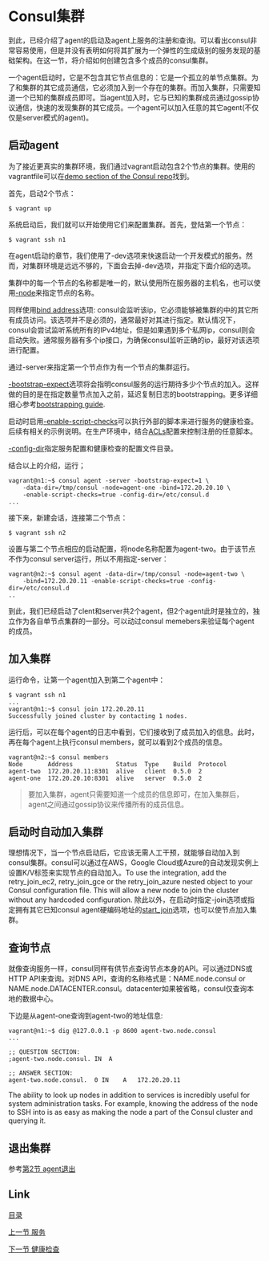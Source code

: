 # Consul集群
到此，已经介绍了agent的启动及agent上服务的注册和查询。可以看出consul非常容易使用，但是并没有表明如何将其扩展为一个弹性的生成级别的服务发现的基础架构。在这一节，将介绍如何创建包含多个成员的consul集群。

一个agent启动时，它是不包含其它节点信息的：它是一个孤立的单节点集群。为了和集群的其它成员通信，它必须加入到一个存在的集群。而加入集群，只需要知道一个已知的集群成员即可。当agent加入时，它与已知的集群成员通过gossip协议通信，快速的发现集群的其它成员。一个agent可以加入任意的其它agent(不仅仅是server模式的agent)。

## 启动agent
为了接近更真实的集群环境，我们通过vagrant启动包含2个节点的集群。使用的vagrantfile可以在[demo section of the Consul repo](https://github.com/hashicorp/consul/tree/master/demo/vagrant-cluster)找到。

首先，启动2个节点：

```
$ vagrant up
```
系统启动后，我们就可以开始使用它们来配置集群。首先，登陆第一个节点：
```
$ vagrant ssh n1
```

在agent启动的章节，我们使用了-dev选项来快速启动一个开发模式的服务。然而，对集群环境是远远不够的，下面会去掉-dev选项，并指定下面介绍的选项。

集群中的每一个节点的名称都是唯一的，默认使用所在服务器的主机名，也可以使用[-node](https://www.consul.io/docs/agent/options.html#_node)来指定节点的名称。

同样使用[bind address](https://www.consul.io/docs/agent/options.html#_bind)选项: consul会监听该ip，它必须能够被集群的中的其它所有成员访问。该选项并不是必须的，通常最好对其进行指定。默认情况下，consul会尝试监听系统所有的IPv4地址，但是如果遇到多个私网ip，consul则会启动失败。通常服务器有多个ip接口，为确保consul监听正确的ip，最好对该选项进行配置。

通过-server来指定第一个节点作为有一个节点的集群运行。

[-bootstrap-expect](https://www.consul.io/docs/agent/options.html#_bootstrap_expect)选项将会指明consul服务的运行期待多少个节点的加入。这样做的目的是在指定数量节点加入之前，延迟复制日志的bootstrapping。更多详细细心参考[bootstrapping guide](https://www.consul.io/docs/guides/bootstrapping.html).

启动时启用[-enable-script-checks](https://www.consul.io/docs/agent/options.html#_enable_script_checks)可以执行外部的脚本来进行服务的健康检查。后续有相关的示例说明。在生产环境中，结合[ACLs](https://www.consul.io/docs/guides/acl.html)配置来控制注册的任意脚本。

[-config-dir](https://www.consul.io/docs/agent/options.html#_config_dir)指定服务配置和健康检查的配置文件目录。

结合以上的介绍，运行；

```
vagrant@n1:~$ consul agent -server -bootstrap-expect=1 \
    -data-dir=/tmp/consul -node=agent-one -bind=172.20.20.10 \
    -enable-script-checks=true -config-dir=/etc/consul.d
...
```

接下来，新建会话，连接第二个节点：
```
$ vagrant ssh n2
```
设置与第二个节点相应的启动配置，将node名称配置为agent-two。由于该节点不作为consul server运行，所以不用指定-server：
```
vagrant@n2:~$ consul agent -data-dir=/tmp/consul -node=agent-two \
    -bind=172.20.20.11 -enable-script-checks=true -config-dir=/etc/consul.d
..
```

到此，我们已经启动了clent和server共2个agent，但2个agent此时是独立的，独立作为各自单节点集群的一部分。可以动过consul memebers来验证每个agent的成员。

## 加入集群
运行命令，让第一个agent加入到第二个agent中：
```
$ vagrant ssh n1
...
vagrant@n1:~$ consul join 172.20.20.11
Successfully joined cluster by contacting 1 nodes.
```
运行后，可以在每个agent的日志中看到，它们接收到了成员加入的信息。此时，再在每个agent上执行consul members，就可以看到2个成员的信息。
```
vagrant@n2:~$ consul members
Node       Address            Status  Type    Build  Protocol
agent-two  172.20.20.11:8301  alive   client  0.5.0  2
agent-one  172.20.20.10:8301  alive   server  0.5.0  2
```

> 要加入集群，agent只需要知道一个成员的信息即可，在加入集群后，agent之间通过gossip协议来传播所有的成员信息。

## 启动时自动加入集群
理想情况下，当一个节点启动后，它应该无需人工干预，就能够自动加入到consul集群。consul可以通过在AWS，Google Cloud或Azure的自动发现实例上设置K/V标签来实现节点的自动加入。To use the integration, add the retry_join_ec2, retry_join_gce or the retry_join_azure nested object to your Consul configuration file. This will allow a new node to join the cluster without any hardcoded configuration. 除此以外，在启动时指定-join选项或指定拥有其它已知consul agent硬编码地址的[start_join](https://www.consul.io/docs/agent/options.html#start_join)选项，也可以使节点加入集群。

## 查询节点
就像查询服务一样，consul同样有供节点查询节点本身的API。可以通过DNS或HTTP API来查询。对DNS API，查询的名称格式是：NAME.node.consul or NAME.node.DATACENTER.consul。datacenter如果被省略，consul仅查询本地的数据中心。

下边是从agent-one查询到agent-two的地址信息:
```
vagrant@n1:~$ dig @127.0.0.1 -p 8600 agent-two.node.consul
...

;; QUESTION SECTION:
;agent-two.node.consul. IN  A

;; ANSWER SECTION:
agent-two.node.consul.  0 IN    A   172.20.20.11
```

The ability to look up nodes in addition to services is incredibly useful for system administration tasks. For example, knowing the address of the node to SSH into is as easy as making the node a part of the Consul cluster and querying it.

## 退出集群
参考[第2节 agent退出](03.1.md)

## Link

[目录](../README.md)

[上一节 服务](03.3.md)

[下一节 健康检查](03.5.md)
